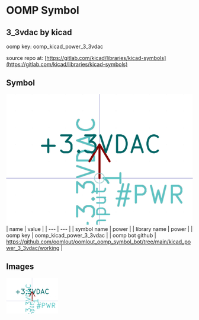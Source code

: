 # OOMP Symbol  
## 3_3vdac  by kicad  
  
oomp key: oomp_kicad_power_3_3vdac  
  
source repo at: [https://gitlab.com/kicad/libraries/kicad-symbols](https://gitlab.com/kicad/libraries/kicad-symbols)  
## Symbol  
  
[![working.png](working_600.png)](working.png)  
| name | value | 
| --- | --- | 
| symbol name | power | 
| library name | power | 
| oomp key | oomp_kicad_power_3_3vdac | 
| oomp bot github | https://github.com/oomlout/oomlout_oomp_symbol_bot/tree/main/kicad_power_3_3vdac/working | 
## Images  
  
[![working.png](working_140.png)](working.png)  
